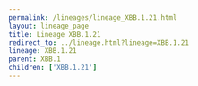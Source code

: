```yaml
---
permalink: /lineages/lineage_XBB.1.21.html
layout: lineage_page
title: Lineage XBB.1.21
redirect_to: ../lineage.html?lineage=XBB.1.21
lineage: XBB.1.21
parent: XBB.1
children: ['XBB.1.21']
---
```

